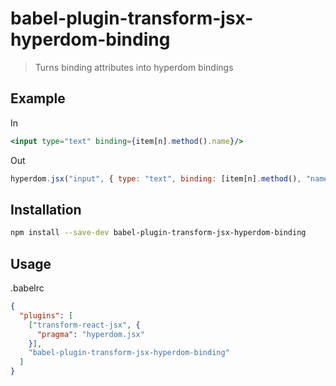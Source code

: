 # babel-plugin-transform-jsx-hyperdom-binding

> Turns binding attributes into hyperdom bindings

## Example

In

```jsx
<input type="text" binding={item[n].method().name}/>
```

Out

```js
hyperdom.jsx("input", { type: "text", binding: [item[n].method(), "name"] });
```

## Installation

```sh
npm install --save-dev babel-plugin-transform-jsx-hyperdom-binding
```

## Usage

.babelrc

```json
{
  "plugins": [
    ["transform-react-jsx", {
      "pragma": "hyperdom.jsx"
    }],
    "babel-plugin-transform-jsx-hyperdom-binding"
  ]
}
```
